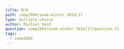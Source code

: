 ```yaml
---
title: N/A
path: comp2804/exam-winter-2014/17
type: multiple-choice
author: Michiel Smid
question: comp2804/exam-winter-2014/17/question.ts
tags:
  - comp2804
---
```

